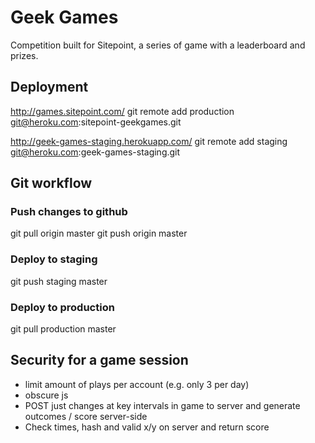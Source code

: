 # Geek Games

Competition built for Sitepoint, a series of game with a leaderboard and prizes.

## Deployment
http://games.sitepoint.com/
git remote add production git@heroku.com:sitepoint-geekgames.git

http://geek-games-staging.herokuapp.com/
git remote add staging git@heroku.com:geek-games-staging.git

## Git workflow
### Push changes to github
git pull origin master
git push origin master

### Deploy to staging
git push staging master

### Deploy to production
git pull production master

## Security for a game session

- limit amount of plays per account (e.g. only 3 per day)
- obscure js
- POST just changes at key intervals in game to server and generate outcomes / score server-side
- Check times, hash and valid x/y on server and return score
